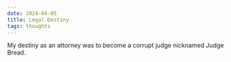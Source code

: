 ```yaml
---
date: 2024-04-05
title: Legal Destiny
tags: thoughts
---
```


My destiny as an attorney was to become a corrupt judge nicknamed Judge Bread.